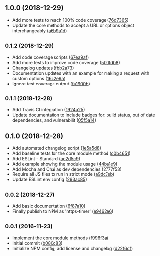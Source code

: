 ## 1.0.0 (2018-12-29)

* Add more tests to reach 100% code coverage ([76d7365](https://github.com/JoshCrozier/https-timer/commit/76d7365))
* Update the core methods to accept a URL or options object interchangeably ([a6b9a1d](https://github.com/JoshCrozier/https-timer/commit/a6b9a1d))



## <small>0.1.2 (2018-12-29)</small>

* Add code coverage scripts ([67ea9af](https://github.com/JoshCrozier/https-timer/commit/67ea9af))
* Add more tests to improve code coverage ([50dfdb8](https://github.com/JoshCrozier/https-timer/commit/50dfdb8))
* Changelog updates ([fbb2a73](https://github.com/JoshCrozier/https-timer/commit/fbb2a73))
* Documentation updates with an example for making a request with custom options ([16c2e9a](https://github.com/JoshCrozier/https-timer/commit/16c2e9a))
* Ignore test coverage output ([fa1600b](https://github.com/JoshCrozier/https-timer/commit/fa1600b))



## <small>0.1.1 (2018-12-28)</small>

* Add Travis CI integration ([1924a25](https://github.com/JoshCrozier/https-timer/commit/1924a25))
* Update documentation to include badges for: build status, out of date dependencies, and vulnerabilit ([05f5a14](https://github.com/JoshCrozier/https-timer/commit/05f5a14))



## 0.1.0 (2018-12-28)

* Add automated changelog script ([1e5a5d8](https://github.com/JoshCrozier/https-timer/commit/1e5a5d8))
* Add baseline tests for the core module method ([c0b4651](https://github.com/JoshCrozier/https-timer/commit/c0b4651))
* Add ESLint - Standard ([ac2d5c9](https://github.com/JoshCrozier/https-timer/commit/ac2d5c9))
* Add example showing the module usage ([44ba1e9](https://github.com/JoshCrozier/https-timer/commit/44ba1e9))
* Add Mocha and Chai as dev dependencies ([2777f53](https://github.com/JoshCrozier/https-timer/commit/2777f53))
* Require all JS files to run in strict mode ([a9dc7eb](https://github.com/JoshCrozier/https-timer/commit/a9dc7eb))
* Update ESLint env config ([293ac85](https://github.com/JoshCrozier/https-timer/commit/293ac85))



## <small>0.0.2 (2018-12-27)</small>

* Add basic documentation ([6f87a10](https://github.com/JoshCrozier/https-timer/commit/6f87a10))
* Finally publish to NPM as 'https-timer' ([e9462e6](https://github.com/JoshCrozier/https-timer/commit/e9462e6))



## <small>0.0.1 (2016-11-23)</small>

* Implement the core module methods ([f996f3a](https://github.com/JoshCrozier/https-timer/commit/f996f3a))
* Initial commit ([b080c83](https://github.com/JoshCrozier/https-timer/commit/b080c83))
* Initialize NPM config; add license and changelog ([d22f6cf](https://github.com/JoshCrozier/https-timer/commit/d22f6cf))



